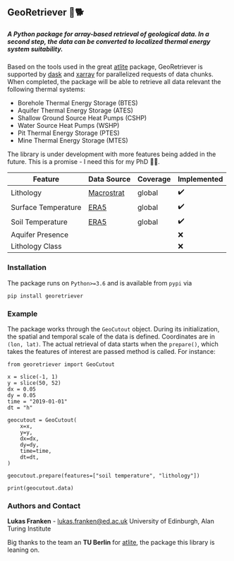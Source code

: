 ## GeoRetriever 🗿🐕
##### A Python package for array-based retrieval of geological data. In a second step, the data can be converted to localized thermal energy system suitability.

Based on the tools used in the great [atlite](https://github.com/PyPSA/atlite) package, GeoRetriever is supported by [dask](https://github.com/dask/dask) and [xarray](https://github.com/pydata/xarray) for parallelized requests of data chunks.
When completed, the package will be able to retrieve all data relevant the following thermal systems:

- Borehole Thermal Energy Storage (BTES)
- Aquifer Thermal Energy Storage (ATES)
- Shallow Ground Source Heat Pumps (CSHP)
- Water Source Heat Pumps (WSHP)
- Pit Thermal Energy Storage (PTES)
- Mine Thermal Energy Storage (MTES)

The library is under development with more features being added in the future. This is a promise - I need this for my PhD 🧗🏼.

| Feature | Data Source | Coverage | Implemented |
|---------|-------------|----------|-------------|
| Lithology | [Macrostrat](https://macrostrat.org/)| global | ✔️|
| Surface Temperature | [ERA5](https://www.ecmwf.int/en/forecasts/datasets/reanalysis-datasets/era5) | global | ✔️ |
| Soil Temperature | [ERA5](https://www.ecmwf.int/en/forecasts/datasets/reanalysis-datasets/era5) | global | ✔️ |
| Aquifer Presence |  | | ❌ |
| Lithology Class |  | | ❌ |

### Installation

The package runs on `Python>=3.6` and is available from `pypi` via
```
pip install georetriever
```

### Example

The package works through the `GeoCutout` object. During its initialization, the  spatial and temporal scale of the data is defined. Coordinates are in `(lon, lat)`. The actual retrieval of data starts when the `prepare()`, which takes the features of interest are passed method is called.
For instance:
```
from georetriever import GeoCutout

x = slice(-1, 1)
y = slice(50, 52)
dx = 0.05
dy = 0.05
time = "2019-01-01"
dt = "h"

geocutout = GeoCutout(
    x=x,
    y=y,
    dx=dx,
    dy=dy,
    time=time,
    dt=dt,
)

geocutout.prepare(features=["soil temperature", "lithology"])

print(geocutout.data)
```

### Authors and Contact

__Lukas Franken__ - [lukas.franken@ed.ac.uk](lukas.franken@ed.ac.uk)
University of Edinburgh, Alan Turing Institute

Big thanks to the team an __TU Berlin__ for [atlite](https://github.com/pypsa/atlite), the package this library is leaning on.
